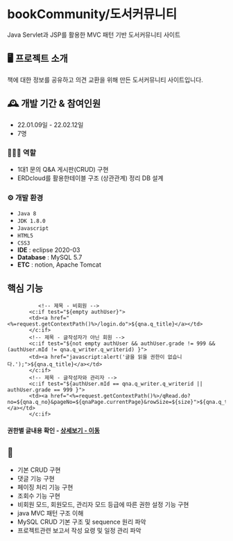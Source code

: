 # bookCommunity/도서커뮤니티
Java Servlet과 JSP를 활용한 MVC 패턴 기반 도서커뮤니티 사이트

## 🖥️ 프로젝트 소개
책에 대한 정보를 공유하고 의견 교환을 위해 만든 도서커뮤니티 사이트입니다.
<br>

## 🕰️ 개발 기간 & 참여인원
* 22.01.09일 - 22.02.12일
* 7명

### 🧑‍🤝‍🧑 역할
 - 1대1 문의 Q&A 게시판(CRUD) 구현
 - ERDcloud를 활용한테이블 구조 (상관관계) 정리 DB 설계

### ⚙️ 개발 환경
- `Java 8`
- `JDK 1.8.0`
- `Javascript`
- `HTML5`
- `CSS3`
- **IDE** : eclipse 2020-03
- **Database** : MySQL 5.7
- **ETC** : notion, Apache Tomcat

## 핵심 기능
```
          <!-- 제목 - 비회원 -->
	   <c:if test="${empty authUser}">
	   <td><a href="<%=request.getContextPath()%>/login.do">${qna.q_title}</a></td>
	   </c:if>
	   <!-- 제목 - 글작성자가 아닌 회원 -->
	   <c:if test="${not empty authUser && authUser.grade != 999 && (authUser.mId != qna.q_writer.q_writerid) }">
	   <td><a href="javascript:alert('글을 읽을 권한이 없습니다.');">${qna.q_title}</a></td>
	   </c:if>
	   <!-- 제목 - 글작성자와 관리자 -->
	   <c:if test="${authUser.mId == qna.q_writer.q_writerid || authUser.grade == 999 }">
	   <td><a href="<%=request.getContextPath()%>/qRead.do?no=${qna.q_no}&pageNo=${qnaPage.currentPage}&rowSize=${size}">${qna.q_title}</a></td>
	   </c:if>
```
#### 권한별 글내용 확인 - <a href="https://github.com/coding8ruler/bookCommunity/blob/main/bookCommunity/WebContent/view/qna/listQna.jsp" >상세보기 - 이동</a>

## 📌 
- 기본 CRUD 구현
- 댓글 기능 구현
- 페이징 처리 기능 구현
- 조회수 기능 구현
- 비회원 모드, 회원모드, 관리자 모드 등급에 따른 권한 설정 기능 구현
- java MVC 패턴 구조 이해
- MySQL CRUD 기본 구조 및 sequence 원리 파악
- 프로젝트관련 보고서 작성 요령 및 일정 관리 파악
